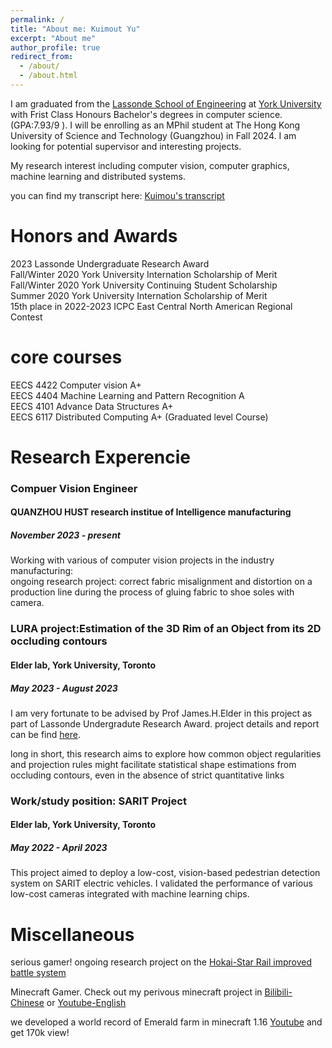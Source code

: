 ```yaml
---
permalink: /
title: "About me: Kuimout Yu"
excerpt: "About me"
author_profile: true
redirect_from: 
  - /about/
  - /about.html
---
```


I am graduated from the [Lassonde School of Engineering](https://lassonde.yorku.ca/) at [York University](https://www.yorku.ca/) with Frist Class Honours Bachelor's degrees in computer science.(GPA:7.93/9 ). I will be enrolling as an MPhil student at The Hong Kong University of Science and Technology (Guangzhou) in Fall 2024. I am looking for potential supervisor and interesting projects.

My research interest including computer vision, computer graphics, machine learning and distributed systems. 

you can find my transcript here: [Kuimou's transcript](../assets/Transcript-June-11.pdf)  

Honors and Awards
======
2023 Lassonde Undergraduate Research Award  
Fall/Winter 2020 York University Internation Scholarship of Merit  
Fall/Winter 2020 York University Continuing Student Scholarship  
Summer 2020 York University Internation Scholarship of Merit  
15th place in 2022-2023 ICPC East Central North American Regional Contest  

core courses
=====
EECS 4422 Computer vision A+  
EECS 4404 Machine Learning and Pattern Recognition A  
EECS 4101 Advance Data Structures A+  
EECS 6117 Distributed Computing A+ (Graduated level Course)  

Research Experencie
======

### Compuer Vision Engineer  
#### QUANZHOU HUST research institue of Intelligence manufacturing  
##### November 2023 - present  

Working with various of computer vision projects in the industry manufacturing:  
ongoing research project:  correct fabric misalignment and distortion on a production line during the process of gluing fabric to shoe soles with camera.  
  
### LURA project:Estimation of the 3D Rim of an Object from its 2D occluding contours  
#### Elder lab, York University, Toronto  
##### May 2023 - August 2023  

I am very fortunate to be advised by Prof James.H.Elder in this project as part of Lassonde Undergradute Research Award. project details and report can be find [here](https://3d-rim.readthedocs.io/en/latest/).

long in short, this research aims to explore how common object regularities and projection rules might facilitate statistical shape estimations from occluding contours, even in the absence of strict quantitative links

### Work/study position: SARIT Project  
#### Elder lab, York University, Toronto  
##### May 2022 - April 2023  

This project aimed to deploy a low-cost, vision-based pedestrian detection system on SARIT
electric vehicles. I validated the performance of various low-cost cameras integrated with
machine learning chips.





Miscellaneous
======
serious gamer! 
ongoing research project on the [Hokai-Star Rail improved battle system](https://github.com/CCSCovenant/SBRA)

Minecraft Gamer. Check out my perivous minecraft project in [Bilibili-Chinese](https://space.bilibili.com/5037495) or [Youtube-English](https://www.youtube.com/channel/UCzclQC5LjobvZz_FlZKyZSQ)

we developed a world record of Emerald farm in minecraft 1.16 [Youtube](https://www.youtube.com/watch?v=d4z7YzgIIB0&t=4s) and get 170k view! 
